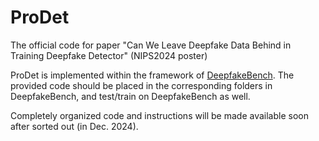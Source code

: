 # ProDet
The official code for paper "Can We Leave Deepfake Data Behind in Training Deepfake Detector" (NIPS2024 poster)

ProDet is implemented within the framework of [DeepfakeBench](https://github.com/SCLBD/DeepfakeBench). The provided code should be placed in the corresponding folders in DeepfakeBench, and test/train on DeepfakeBench as well.

Completely organized code and instructions will be made available soon after sorted out (in Dec. 2024). 
